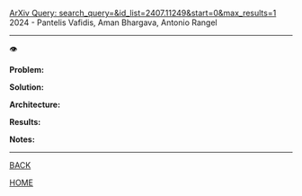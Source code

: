 [ArXiv Query: search_query=&id_list=2407.11249&start=0&max_results=1](https://arxiv.org/pdf/2407.11249)
2024 - Pantelis Vafidis, Aman Bhargava, Antonio Rangel

---

👁️

**Problem:**


**Solution:**


**Architecture:**


**Results:**


**Notes:**


---

[BACK](../index.md)

[HOME](../../../index.md)